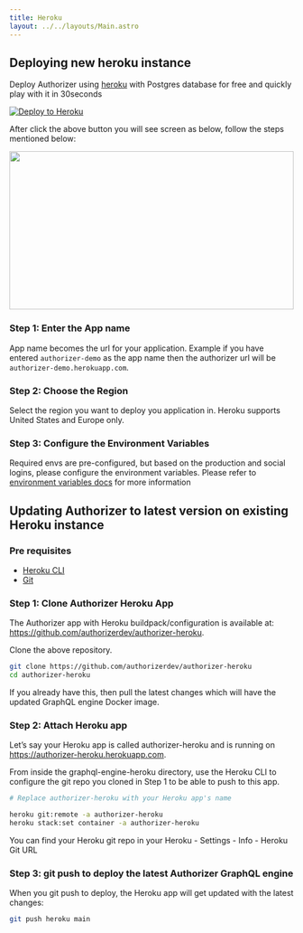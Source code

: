 ```yaml
---
title: Heroku
layout: ../../layouts/Main.astro
---
```


## Deploying new heroku instance

Deploy Authorizer using [heroku](https://github.com/authorizerdev/authorizer-heroku) with Postgres database for free and quickly play with it in 30seconds
<br/>

[![Deploy to Heroku](https://www.herokucdn.com/deploy/button.svg)](https://heroku.com/deploy?template=https://github.com/authorizerdev/authorizer-heroku)

After click the above button you will see screen as below, follow the steps mentioned below:

<img src="/images/heroku.png" style="height:20em;width:100%;object-fit:contain;"/>

### Step 1: Enter the App name

App name becomes the url for your application. Example if you have entered `authorizer-demo` as the app name then the authorizer url will be `authorizer-demo.herokuapp.com`.

### Step 2: Choose the Region

Select the region you want to deploy you application in. Heroku supports United States and Europe only.

### Step 3: Configure the Environment Variables

Required envs are pre-configured, but based on the production and social logins, please configure the environment variables. Please refer to [environment variables docs](/core/env) for more information

## Updating Authorizer to latest version on existing Heroku instance

### Pre requisites

- [Heroku CLI](https://devcenter.heroku.com/articles/heroku-cli)
- [Git](https://git-scm.com/downloads)

### Step 1: Clone Authorizer Heroku App

The Authorizer app with Heroku buildpack/configuration is available at: https://github.com/authorizerdev/authorizer-heroku.

Clone the above repository.

```sh
git clone https://github.com/authorizerdev/authorizer-heroku
cd authorizer-heroku
```

If you already have this, then pull the latest changes which will have the updated GraphQL engine Docker image.

### Step 2: Attach Heroku app

Let’s say your Heroku app is called authorizer-heroku and is running on https://authorizer-heroku.herokuapp.com.

From inside the graphql-engine-heroku directory, use the Heroku CLI to configure the git repo you cloned in Step 1 to be able to push to this app.

```sh
# Replace authorizer-heroku with your Heroku app's name

heroku git:remote -a authorizer-heroku
heroku stack:set container -a authorizer-heroku
```

You can find your Heroku git repo in your Heroku - Settings - Info - Heroku Git URL

### Step 3: git push to deploy the latest Authorizer GraphQL engine

When you git push to deploy, the Heroku app will get updated with the latest changes:

```sh
git push heroku main
```
